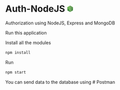 # Auth-NodeJS <code><img height="20" src="https://raw.githubusercontent.com/github/explore/80688e429a7d4ef2fca1e82350fe8e3517d3494d/topics/nodejs/nodejs.png"></code>   
Authorization using NodeJS, Express and MongoDB

Run this application

Install all the modules
```bash
npm install
```

Run
```bash
npm start
```

You can send data to the database using # Postman
